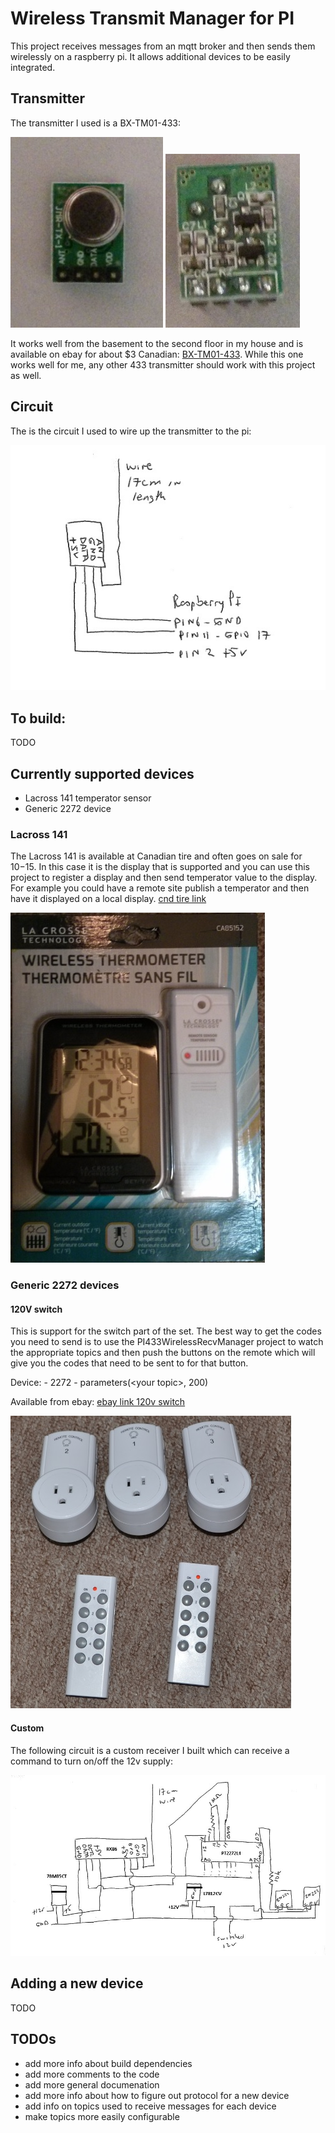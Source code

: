 # Wireless Transmit Manager for PI

This project receives messages from an mqtt broker and then
sends them wirelessly on a raspberry pi. It allows additional
devices to be easily integrated.

## Transmitter

The transmitter I used is a BX-TM01-433:

![picture receiver 1](pictures/transmitter-1.jpg?raw=yes)
![picture receiver 2](pictures/transmitter-2.jpg?raw=yes)


It works well from the basement to the second floor in my house and is 
available on ebay for about $3 Canadian: [BX-TM01-433](http://www.ebay.ca/itm/Very-Small-ASK-RF-Wireless-Transmitter-board-module-433MHZ-10mA-75KHZ-3kbs-/280909343896?hash=item4167806c98). While this one
works well for me, any other 433 transmitter should work with this project as well.

## Circuit

The is the circuit I used to wire up the transmitter to the pi:

![picture transmitter circuit](pictures/transmitter-circuit.jpg?raw=yes)

## To build:
TODO

## Currently supported devices

* Lacross 141 temperator sensor
* Generic 2272 device 

### Lacross 141

The Lacross 141 is available at Canadian tire and often goes on sale for $10-$15.  In this case it is the display that is supported and you can use this project to register a display and then send temperator value to the display.  For example you could have a remote site publish a temperator and then have it displayed on a local display.  [cnd tire link](http://www.canadiantire.ca/en/pdp/la-crosse-weather-station-with-colour-frame-1427129p.html#.VV6MmlKznt8) 

![Lacross 141](pictures/Lacross-package.jpg?raw=yes)

### Generic 2272 devices

#### 120V switch
This is support for the switch part of the set.  The best way to get the codes you need to send is to use the PI433WirelessRecvManager project to watch the appropriate topics and then push the buttons on the remote which will give you the codes that need to be sent to for that button.

Device: - 2272 - parameters(&lt;your topic&gt;, 200)

Available from ebay: [ebay link 120v switch](http://www.ebay.ca/itm/381117176383?_trksid=p2060353.m2749.l2649&ssPageName=STRK%3AMEBIDX%3AIT)

![433Switch](pictures/433switch.jpg?raw=yes)


#### Custom
The following circuit is a custom receiver I built which can receive a command to turn on/off the 12v supply:

![Custom circuit](pictures/433Wireless-switched12v.jpg?raw=yes)

## Adding a new device
TODO


## TODOs
- add more info about build dependencies
- add more comments to the code
- add more general documenation
- add more info about how to figure out protocol for a new device
- add info on topics used to receive messages for each device
- make topics more easily configurable
